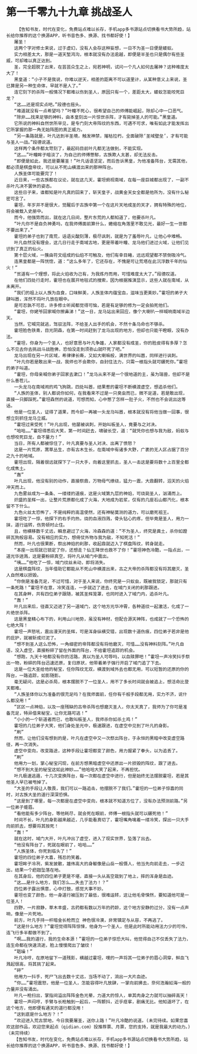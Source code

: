 # 第一千零九十九章 挑战圣人
        【告知书友，时代在变化，免费站点难以长存，手机app多书源站点切换看书大势所趋，站长给你推荐的这个换源APP，听书音色多、换源、找书都好使！】
       屠圣！
       这两个字对修士来说，过于虚幻，没有人会存这种妄想，一日不为圣一日便是蝼蚁。
       实力相差太大，那是一道天堑鸿沟，根本就没有办法逾越，即便是半圣也只是偶尔有些圣威，可却难以真正达到。
       圣，完全超脱了出来，在芸芸众生之上，宛若神明，试问一个凡人如何去屠神？这种难度太大了！
       黑皇道：“小子不是我说，你难以逆天，相差的距离不可以道里计，从某种意义上来说，圣已算是另一种生命体，早就不是人了。”
       连它刻下的杀阵一般情况下都难以伤到圣人，原因只有一个，差距太大，蝼蚁怎能咬死巨龙？
       “这……还是现实点吧。”段德也摇头。
       “难道就没有一点希望吗？”叶瞳不死心，很希望自己的师傅能崛起，除却心中一口恶气。
       “除非……找来足够的神料，由本皇刻出一片惊世杀阵，才有毙掉圣人的可能。”黑皇道。
       它所说的神料自然世所罕见，是专门刻大帝阵纹的东西，可遇不可求，唯有如此才能发挥出它所掌握的那一角无始阵图的真正威力。
       “另一条路就是，叶凡达到半圣境，触发神禁，摧枯拉朽，全面破除‘圣域壁垒’，才有可能与圣人一战。”段德说道。
       这样两个条件都太苛刻了，最起码目前叶凡都无法做到，不能实现。
       “这……”叶瞳眸子暗淡了，为自己的师傅憋郁，古族欺人太甚，却无法反击。
       “即便是如此，我还是要屠圣！”叶凡话语坚定，而后告诉黑皇，为他准备阵台，无需其他，都必须是棋盘帝纹，可以从不死山横渡出来的那种阵台。
       人族圣体可能要完了！
       近日来，一些古族都在议论，就在这几天，霍坦俯视南域，在每一座巨城都出现了，一副不杀叶凡决不罢休的姿态。
       这些日子来，谁都知是叶凡真的回来了，斩天皇子，战黄金天女全都是他所为，没有什么秘密可言了。
       霍坦，年岁并不是很大，觉醒后于古族中第一个在这片天地成圣的天才，拥有特殊的地位，将会被载入史册中。
       而今，他强势而出，就在这几日间，整片东荒的人都知道了，他要杀叶凡。
       “叶凡你不是自负神勇吗，在我师傅面前算什么，蜷缩在角落里不敢见光，最好一生一世都不要出来了。”
       霍坦的弟子也到了南荒，话语尖酸刻薄，极尽讽刺，就是为了羞辱叶凡，让他心中难畅。
       叶凡自然没有理会，这几日行走于南域古地，更是带着叶瞳、龙马他们进过火域，让他们见识到了真正的仙火。
       第十层火域，一簇由符文组成的仙焰不可触及，他们有幸目睹，远远观望都不禁倒吸冷气。
       连黑皇都是一阵恍惚，道：“这么多年了，它还存在，不愧是可让荒塔在此沉浮数千年的仙火！”
       “贫道有一个理想，将此火焰收为己有，为我炼丹而用，可惜难度太大了。”段德叹道。
       在他们四处行走时，霍坦也在展开地毯式的搜索，因为根据推演显示，这些人就在南域，从未离开。
       “我们的祖上以人族为血食，口味鲜美，人族圣体内蕴宝血，滋味当更美妙。”霍坦的弟子大肆叫嚣，浑然不将叶凡放在眼中。
       是可忍孰不可忍，许多修士听闻都觉得可恼，若是有足够的修为一定会拍死他们。
       “霍坦，你姥爷回家喊你擦鼻涕！”这一日，龙马站出来回应，像个大喇叭一样喊响南域半边天。
       当然，它喊完就逃，驾驭法阵，不给圣人出手的机会，不然十条马命也不够杀。
       霍坦脸色铁青，目光阴森，在第一时间赶到了龙马出现的地方，但却也只能干瞪眼，没有办法。
       “霍坦，你身为一个圣人，也好意思与叶凡争雄，人家都没有成圣，你的脸皮得有多厚？怎么不见去你去挑战斗战胜佛，恐怕没走到须弥山就吓死了吧。”
       龙马出现在另一片区域，希律律长嘶，又如大喇嘛般，满世界的叫嚣，同样进行讽刺。
       “叶凡你若是敢出来一战，我师也不会欺你，自封住法力，只需一根指头就可碾死你。”霍坦的弟子叫道。
       “霍坦，你母亲喊你弟子回家去漱口！”龙马从来不是一个很地道的主，虽为瑞兽，但却不是什么善茬儿。
       一头龙马在南域闹的鸡飞狗跳，四处叫嚣，结果惹的霍坦不断横渡虚空，想追杀他们。
       “人族的圣体，别人都说你如何，在我看来不过是一只臭虫而已，微不足道，若是敢出现，直接一只脚踩死。”霍坦森然的说道，可想而知，心中憋了怎样一肚子火，不然也不会说出这等话。
       他是一位圣人，证得了道果，而今却一再被一头龙马叫嚣，根本就没有将他当做一回事，很想立刻抓住龙马立威。
       “霍坦过来受死！”叶凡出现，他屡被讽刺，开始叫板圣人，竟要与之对决。
       “哈哈……”霍坦得悉后大笑，第一时间赶去，啸破长空，道：“就凭你也想与我为敌，蚂蚁与也想咬死巨龙，自不量力！”
       当日，所有人都被惊住了，叶凡真要与圣人对决、出离了愤怒？
       这是一片荒原，蒿草丛生，亦有古木生长，在南域中有诸多大野，广袤的无人区占据了百分之九十的地域。
       霍坦出现，隔着很远就探下了一只大手，向着这里抓去，圣人一击这是要将数十上百里全都化成焦土。
       “轰”
       叶凡出现，他没有别的动作，直接祭鼎，万物母气缭绕，猛力一震，大鼎翻转，滔天的火焰冲天而上。
       九色雾丝成为一条条、一缕缕的道痕，这是火域第九层的神焰，可烧毙圣人，汹涌而上。
       炽盛的圣辉一出，让整片荒原都化成了火海，大地成为岩浆，仅有的几座石山都汽化，根本留不下什么。
       九色火丝太恐怖了，不是纯粹的高温使然，还有神秘莫测的道力，可以磨死祖王。
       霍坦吃了一惊，他探下的右手灼热，烧的血液四溅，骨头钻心的疼，但毕竟是圣人，用力一抹，道行运转，伤势顿时止住。
       且，他横移数千丈远，瞬息避过了火海，冷森森的道：“不为圣人，终究是粪土，杀你如蹬碎瓦狗般容易。没有相应的实力，想倚仗外物与我为敌，不知死活！”
       然而，叶凡也很果断，祭出神焰的刹那，收起鼎就迈入了棋盘阵纹，转身就走。
       “本座一出现就已锁定了你，还想走？仙王降世也救不了你！”霍坦神色冷酷，一指点出，一道光华迸溅，这是要粉碎真空，将叶凡从域门中震出。
       “咦……”他吃了一惊，域门纹丝未动，即将消失。
       这是棋盘阵纹，当年借助它都能从不死山中横渡出来，古之大帝的杀阵都没有将其磨灭，圣人自然难以损毁。
       “你倒是准备充足，不过可惜，对于圣人来说，你终究是一只蚁虫，既被我锁定，那就只有一条死路！”霍坦不在意，冷笑连连，一步就迈了进去，在域门关闭的刹那跟进。
       在其身畔，共有四位弟子跟随，被其圣辉笼罩，也同时进入了域门内，追杀叶凡。
       “轰！”
       叶凡出来后，径直又迈进了另一道域门，这个地方光华冲霄，各种道纹一起激活，化成了一片绝世杀阵。
       这是黑皇精心布下的，利用山川地势，虽没有神材，但配合源天神阵，也成就了一个恐怖的七绝大阵！
       霍坦一声怒吼，震出漫天的圣辉，可是浑身纵横交错，出现数十道伤痕，四位弟子若非是他的庇护，就被斩成烂泥了。
       “想不到圣人这么恐怖，一角细密的帝阵都没有将他磨灭，可惜……没有神料刻阵。”叶凡自语，没入虚空，直接粉碎了留在外面的阵台，不给霍坦追踪的机会。
       “想跑，九天十地都没有你的活路，真以为圣人可辱吗，以血赎罪吧！”霍坦一声冷笑抖手祭出一物，粉碎的阵台迅速还原，复归原状，他带着弟子强行开启了域门追了下去。
       这是一位大圣给他的秘宝，任你阵纹无双，横渡到域外去也都无用，可以短暂的还原的你的阵台，一路追踪，如影随影。
       毫无疑问，这是必杀局，根本摆脱不了一位圣人，用不了多长时间就会被追上，想活命比登天都难。
       “人族圣体你以为准备的很充足吗？在我师面前，任你有千般手段都无用，实力不济，说什么都没用！”
       “区区一点神焰，以及一座残缺的古帝杀阵也想磨灭圣人，你太天真了，我师为了你可是准备充足，特异借来秘宝，让你无路可逃！”
       “小小的一个斩道者而已，也敢叫板圣人，我师杀你如杀土鸡！”
       霍坦的几位弟子大笑，他们身处圣光中，极速跟进，在虚空中见到了叶凡的身影。
       “刷”
       然而，让他们没有想到的是，叶凡在虚空中又一次祭出阵台，于永恒的黑暗中改变虚空路径，再一次消失。
       虚空中变向，改变路途，这种手段让霍坦都变了颜色，用力握紧了拳头，以为追丢了。
       “刷”
       他用力一划，掌心秘宝闪现，在前方想黑暗虚空中还原出一片损毁的阵纹，跟了进去。
       “想不到大圣的秘宝这如此神妙……”他哈哈大笑了起来，不再担忧。
       叶凡极速逃遁，十几次变换阵台，每一次都在虚空中进行，但是始终无法摆脱霍坦，若是其他圣人早已被甩掉了。
       “大圣的手段让人敬畏，我们可以一路追击，他摆脱不了我们。”霍坦的一位弟子惊喜的同时，对古族大圣的道行深深恐惧。
       “这是到了哪里，每一次都是在虚空中变向，根本就不知道方位了，没有办法预测前路。”另一位弟子蹙眉。
       “看他能有多少阵台，等他耗尽，就会死在眼前，师傅一根指头就可以碾死他！”
       时间不长，叶凡的身影越来越近，几乎能看真切了，霍坦嘴角噙着一缕冷笑，探出一只大手向前抓去，想要将其按死！
       “轰！”
       就在这时，域门大开，叶凡冲出了虚空，进入了现实世界，坠落了出去。
       “他没有阵台了，死就在眼前了，哈哈……”
       “人族圣体，你死到临头了！”
       霍坦的四位弟子大喜，残忍的笑着。
       霍坦眸子冷冽，紫发披散，雄伟高大的身躯像是山岳一般慑人，他当先向前走去，一步迈出，结果一个趔趄坠落在地。
       在其身后，他的四位弟子更是不堪，直接一头从高空栽到了地上，摔的浑身是血迹。
       “这……是什么地方，我们怎么……失去了法力！？”
       四位弟子露出惧意，心中打鼓，感觉大事不妙。
       霍坦也变了颜色，他一身道行被压到了最低，很难运转，这让他毛骨悚然，要知道他可是一位圣人！
       四野，一片寂静，草木丰盛，古药都有数以万年的药龄，这个地方安静的过分，没有一点声响，像是一片死地。
       前方，叶凡手持一杆暗金长枪而立 神色很冷漠，非常镇定与从容，不再逃了。
       “这是什么地方？”霍坦觉得阵阵惊悚，他身为一个圣人，但是此时所能动用法力少的可怜，连飞行多半都做不到了。
       “啊……我的道行，我的生命本源！”霍坦的一位弟子惊恐大叫，他觉得自己不仅丢失了法力，连生命都在快速流逝，脸上慢慢爬出了皱纹！
       “聒噪！”
       叶凡冷哼，在原地留下一道残影，横越过霍坦，噗的一声将其一位弟子的眉心洞穿，鲜血飞溅起很高，将其挑了起来。
       “砰”
       他用力一抖手，死尸飞出去数十丈远，当场不动了，淌出一大片血迹。
       “你……”霍坦震怒，他是一位圣人，怎能容得叶凡放肆，一掌向前拂去，奈何浩瀚如海一般的力量并没有涌出。
       叶凡一枪扫出，掌指间溢出阵阵金色光晕，力道大的惊人，单其肉身之力就可以抽碎高天！
       霍坦一声闷哼，手臂与长枪触到一起后，一阵颤抖，近乎痉挛，剧痛无比。他知道坏了，在这个地方，他即便有通天的道行都没用！
       “这到底是什么地方？！”
       “欢迎进入荒古禁地，今日我要屠圣，送你上路！”叶凡冷酷的说道。(未完待续。如果您喜欢这部作品，欢迎您来起点（qidian.com）投推荐票、月票，您的支持，就是我最大的动力。)（未完待续）
       【告知书友，时代在变化，免费站点难以长存，手机app多书源站点切换看书大势所趋，站长给你推荐的这个换源APP，听书音色多、换源、找书都好使！】